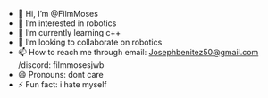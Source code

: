 - 👋 Hi, I’m @FilmMoses
- 👀 I’m interested in robotics
- 🌱 I’m currently learning c++
- 💞️ I’m looking to collaborate on robotics
- 📫 How to reach me through email: Josephbenitez50@gmail.com /discord: filmmosesjwb
- 😄 Pronouns: dont care
- ⚡ Fun fact: i hate myself

<!---
FilmMoses/FilmMoses is a ✨ special ✨ repository because its `README.md` (this file) appears on your GitHub profile.
You can click the Preview link to take a look at your changes.
--->
